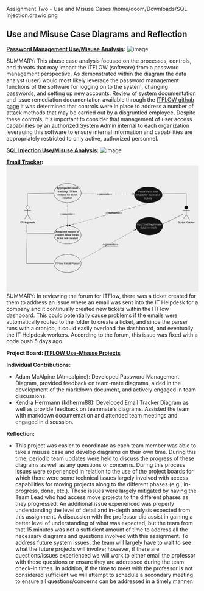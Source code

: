 Assignment Two - Use and Misuse Cases
/home/doom/Downloads/SQL Injection.drawio.png



## Use and Misuse Case Diagrams and Reflection
**[Password Management Use/Misuse Analysis](https://github.com/Deeds101/CYBR8420-project/blob/main/Use-Misuses%20Case%20Diagrams/Final%20Diagrams/Password%20Management%20-%20Use%20and%20Misuse%20Case%20Diagram.PNG):**
 ![image](https://github.com/Deeds101/CYBR8420-project/assets/87542247/e8547fa6-b1e0-41a5-9d3b-fbdea9a0370b)

 SUMMARY: This abuse case analysis focused on the processes, controls, and threats that may impact the ITFLOW (software) from a password management perspective. As demonstrated within the diagram the data analyst (user) would most likely leverage the password management functions of the software for logging on to the system, changing passwords, and setting up new accounts. Review of system documentation and issue remediation documentation available through the [ITFLOW github page](https://github.com/itflow-org/itflow) it was determined that controls were in place to address a number of attack methods that may be carried out by a disgruntled employee. Despite these controls, it's important to consider that management of user access capabilities by an authorized System Admin internal to each organization leveraging this software to ensure internal information and capabilities are appropriately restricted to only active, authorized personnel.

  
**[SQL Injection Use/Misuse Analysis](https://github.com/Deeds101/CYBR8420-project/blob/main/Use-Misuses%20Case%20Diagrams/Final%20Diagrams/SQL%20Injection.drawio.png):**
![image](https://github.com/Deeds101/CYBR8420-project/assets/87542247/2a989453-0485-4e2b-88cf-5140a9a84ed9)


**[Email Tracker](https://github.com/Deeds101/CYBR8420-project/blob/main/Use-Misuses%20Case%20Diagrams/Final%20Diagrams/use%20misuse%20case%20(email%20tracking).png):**
![image](https://github.com/Deeds101/CYBR8420-project/blob/main/Use-Misuses%20Case%20Diagrams/Final%20Diagrams/use%20misuse%20case%20(email%20tracking).png)
SUMMARY: In reviewing the forum for ITFlow, there was a ticket created for them to address an issue where an email was sent into the IT Helpdesk for a company and it continually created new tickets within the ITFlow dashboard. This could potentially cause problems if the emails were automatically routed to the folder to create a ticket, and since the parser runs with a cronjob, it could easily overload the dashboard, and eventually the IT Helpdesk workers. According to the forum, this issue was fixed with a code push 5 days ago.

**Project Board: [ITFLOW Use-Misuse Projects](https://github.com/users/Deeds101/projects/3/views/1)**

**Individual Contributions:**
- Adam McAlpine (Atmcalpine): Developed Password Management Diagram, provided feedback on team-mate diagrams, aided in the development of the markdown document, and actively engaged in team discussions.
- Kendra Herrmann (kdherrm88): Developed Email Tracker Diagram as well as provide feedback on teammate's diagrams. Assisted the team with markdown documentation and attended team meetings and engaged in discussion.

**Reflection:**
- This project was easier to coordinate as each team member was able to take a misuse case and develop diagrams on their own time.  During this time, periodic team updates were held to discuss the progress of these diagrams as well as any questions or concerns.  During this process issues were experienced in relation to the use of the project boards for which there were some technical issues largely involved with access capabilities for moving projects along to the different phases (e.g., in-progress, done, etc.).  These issues were largely mitigated by having the Team Lead who had access move projects to the different phases as they progressed.  An additional issue experienced was properly understanding the level of detail and in-depth analysis expected from this assignment.  A discussion with the professor did assist in gaining a better level of understanding of what was expected, but the team from that 15 minutes was not a sufficient amount of time to address all the necessary diagrams and questions involved with this assignment.  To address future system issues, the team will largely have to wait to see what the future projects will involve; however, if there are questions/issues experienced we will work to either email the professor with these questions or ensure they are addressed during the team check-in times.  In addition, if the time to meet with the professor is not considered sufficient we will attempt to schedule a secondary meeting to ensure all questions/concerns can be addressed in a timely manner.
